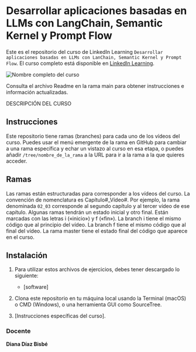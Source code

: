 # Desarrollar aplicaciones basadas en LLMs con LangChain, Semantic Kernel y Prompt Flow

Este es el repositorio del curso de LinkedIn Learning `Desarrollar aplicaciones basadas en LLMs con LanChain, Semantic Kernel y Prompt Flow`. El curso completo está disponible en [LinkedIn Learning][lil-course-url].

![Nombre completo del curso][lil-thumbnail-url] 

Consulta el archivo Readme en la rama main para obtener instrucciones e información actualizadas.

DESCRIPCIÓN DEL CURSO

## Instrucciones

Este repositorio tiene ramas (branches) para cada uno de los vídeos del curso. Puedes usar el menú emergente de la rama en GitHub para cambiar a una rama específica y echar un vistazo al curso en esa etapa, o puedes añadir `/tree/nombre_de_la_rama` a la URL para ir a la rama a la que quieres acceder.

## Ramas

Las ramas están estructuradas para corresponder a los vídeos del curso. La convención de nomenclatura es Capítulo#_Vídeo#. Por ejemplo, la rama denominada `02_03` corresponde al segundo capítulo y al tercer vídeo de ese capítulo. Algunas ramas tendrán un estado inicial y otro final. Están marcadas con las letras i («inicio») y f («fin»). La branch i tiene el mismo código que al principio del vídeo. La branch f tiene el mismo código que al final del vídeo. La rama master tiene el estado final del código que aparece en el curso.

## Instalación

1. Para utilizar estos archivos de ejercicios, debes tener descargado lo siguiente:
   - [software]

2. Clona este repositorio en tu máquina local usando la Terminal (macOS) o CMD (Windows), o una herramienta GUI como SourceTree.
3. [Instrucciones específicas del curso].

### Docente

**Diana Díaz Bisbé**

[0]: # (Replace these placeholder URLs with actual course URLs)
[lil-course-url]: https://www.linkedin.com/learning/desarrollar-aplicaciones-basadas-en-llms-con-lanchain-semantic-kernel-y-prompt-flow/
[lil-thumbnail-url]: https://media.licdn.com/dms/image/D4E0DAQHqswE0uog2bQ/learning-public-crop_675_1200/0/1717144028040?e=2147483647&v=beta&t=6BVJEuEnwSOz0Kou7N0QrIZQ8KG-Or18otU9oa1hCbs

[1]: # (End of ES-Instruction ###############################################################################################)
